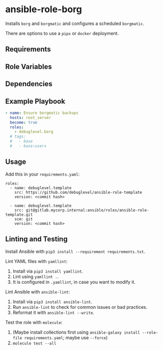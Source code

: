 # ansible-role-borg

Installs `borg` and `borgmatic` and configures a scheduled `borgmatic`.

There are options to use a `pipx` or `docker` deployment.

## Requirements

<!-- Any pre-requisites that may not be covered by Ansible itself or the role should be mentioned here. For instance, if the role uses the EC2 module, it may be a good idea to mention in this section that the boto package is required. -->

## Role Variables

<!-- A description of the settable variables for this role should go here, including any variables that are in defaults/main.yml, vars/main.yml, and any variables that can/should be set via parameters to the role. Any variables that are read from other roles and/or the global scope (ie. hostvars, group vars, etc.) should be mentioned here as well. -->

## Dependencies

<!-- A list of other roles hosted on Galaxy should go here, plus any details in regards to parameters that may need to be set for other roles, or variables that are used from other roles. -->

## Example Playbook

<!-- Including an example of how to use your role (for instance, with variables passed in as parameters) is always nice for users too:

    - hosts: servers
      roles:
         - { role: username.rolename, x: 42 } -->

```yaml
- name: Ensure borgmatic backups
  hosts: root_server
  become: true
  roles:
    - debuglevel.borg
  # tags:
  #   - base
  #   - base:users
```

## Usage

Add this in your `requirements.yaml`:

```
roles:
  - name: debuglevel.template
    src: https://github.com/debuglevel/ansible-role-template
    version: <commit hash>

  - name: debuglevel.template
    src: git@gitlab.mycorp.internal:ansible/roles/ansible-role-template.git
    scm: git
    version: <commit hash>
```

## Linting and Testing

Install Ansible with `pip3 install --requirement requirements.txt`.

Lint YAML files with `yamllint`:
1. Install via `pip3 install yamllint`.
2. Lint using `yamllint .`.
3. It is configured in `.yamllint`, in case you want to modify it.

Lint Ansible with `ansible-lint`:
1. Install via `pip3 install ansible-lint`.
2. Run `ansible-lint` to check for common issues or bad practices.
3. Reformat it with `ansible-lint --write`.

Test the role with `molecule`:
1. (Maybe install collections first using `ansible-galaxy install --role-file requirements.yaml`; maybe use `--force`)
2. `molecule test --all`
